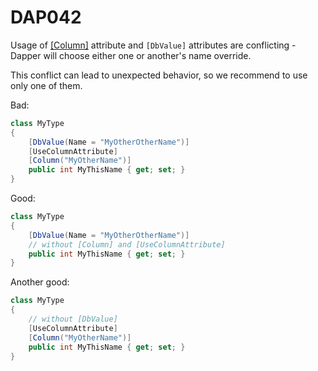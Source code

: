 ﻿# DAP042

Usage of [[Column]](https://learn.microsoft.com/en-us/dotnet/api/system.componentmodel.dataannotations.schema.columnattribute)
attribute and `[DbValue]` attributes are conflicting - Dapper will choose either one or another's name override.

This conflict can lead to unexpected behavior, so we recommend to use only one of them.

Bad:

``` csharp
class MyType
{
    [DbValue(Name = "MyOtherOtherName")]
    [UseColumnAttribute]
    [Column("MyOtherName")]
    public int MyThisName { get; set; }
}
```

Good:

``` csharp
class MyType
{
    [DbValue(Name = "MyOtherOtherName")]
    // without [Column] and [UseColumnAttribute]
    public int MyThisName { get; set; }
}
```

Another good:

``` csharp
class MyType
{
    // without [DbValue]
    [UseColumnAttribute]
    [Column("MyOtherName")]
    public int MyThisName { get; set; }
}
```